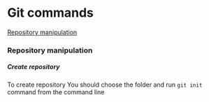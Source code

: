 # Git commands

[Repository manipulation](#repository-manipulation)

### Repository manipulation
##### Create repository
To create repository You should choose the folder and run `git init` command from the command line
